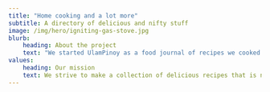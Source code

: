 ```yaml
---
title: "Home cooking and a lot more"
subtitle: A directory of delicious and nifty stuff
image: /img/hero/igniting-gas-stove.jpg
blurb:
    heading: About the project
    text: "We started UlamPinoy as a food journal of recipes we cooked at home and everything else was about tasty discoveries we came along the way as migrants away from home. Later on, we created the YouTube cooking channel to document these home-cooked recipes to serve primarily for the kids when they grow up."
values:
    heading: Our mission
    text: We strive to make a collection of delicious recipes that is not intimidating to cook along with. Along the way, we will stack a directoy of nifty clippings sourced from the brightside of the Web.
---
```


